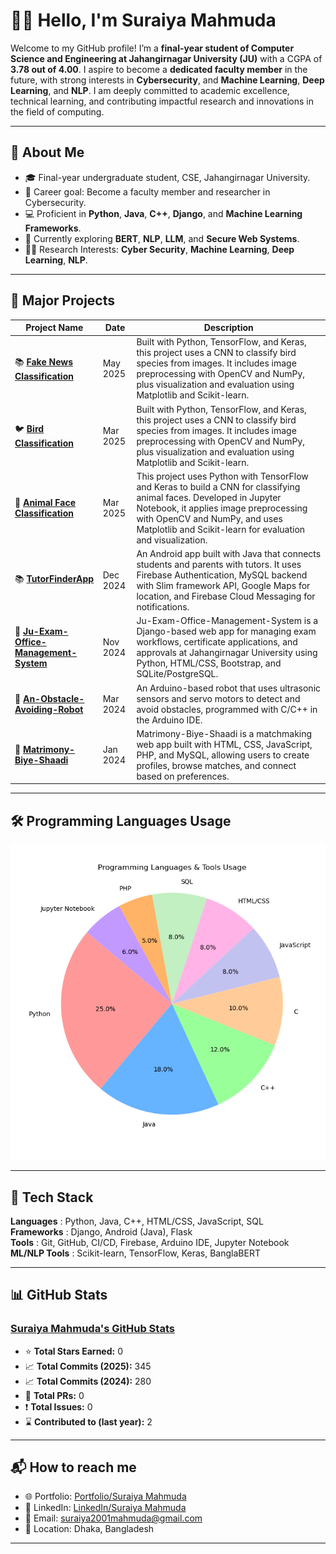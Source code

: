 # 👩‍🏫 Hello, I'm Suraiya Mahmuda

Welcome to my GitHub profile! I’m a **final-year student of Computer Science and Engineering at Jahangirnagar University (JU)** with a CGPA of **3.78 out of 4.00**. I aspire to become a **dedicated faculty member** in the future, with strong interests in **Cybersecurity**,  and **Machine Learning**,  **Deep Learning**, and **NLP**. I am deeply committed to academic excellence, technical learning, and contributing impactful research and innovations in the field of computing.

---

## 💼 About Me

- 🎓 Final-year undergraduate student, CSE, Jahangirnagar University.
- 🔐 Career goal: Become a faculty member and researcher in Cybersecurity.
- 💻 Proficient in **Python**, **Java**, **C++**, **Django**, and **Machine Learning Frameworks**.
- 🌱 Currently exploring **BERT**, **NLP**, **LLM**, and **Secure Web Systems**.
- 👩‍🏫 Research Interests: **Cyber Security**, **Machine Learning**, **Deep Learning**, **NLP**.

---

## 🚀 Major Projects

| Project Name   |     Date     | Description |
|--------------|--------------|-------------|
| 📚 **[Fake News Classification](https://github.com/SuraiyaMahmuda/Fake-News-Classification)**   |     May 2025     | Built with Python, TensorFlow, and Keras, this project uses a CNN to classify bird species from images. It includes image preprocessing with OpenCV and NumPy, plus visualization and evaluation using Matplotlib and Scikit-learn. |
| 🐦 **[Bird Classification](https://github.com/SuraiyaMahmuda/Bird-Classification)**   |     Mar 2025     | Built with Python, TensorFlow, and Keras, this project uses a CNN to classify bird species from images. It includes image preprocessing with OpenCV and NumPy, plus visualization and evaluation using Matplotlib and Scikit-learn. |
| 🐶 **[Animal Face Classification](https://github.com/SuraiyaMahmuda/Animal-Face-Classification)**   |     Mar 2025     | This project uses Python with TensorFlow and Keras to build a CNN for classifying animal faces. Developed in Jupyter Notebook, it applies image preprocessing with OpenCV and NumPy, and uses Matplotlib and Scikit-learn for evaluation and visualization. |
| 📚 **[TutorFinderApp](https://github.com/SuraiyaMahmuda/TutorFinderApp)**   |     Dec 2024     | An Android app built with Java that connects students and parents with tutors. It uses Firebase Authentication, MySQL backend with Slim framework API, Google Maps for location, and Firebase Cloud Messaging for notifications. |
| 🏫 **[Ju-Exam-Office-Management-System](https://github.com/SuraiyaMahmuda/Ju-Exam-Office-Management-System)**   |     Nov 2024     | Ju-Exam-Office-Management-System is a Django-based web app for managing exam workflows, certificate applications, and approvals at Jahangirnagar University using Python, HTML/CSS, Bootstrap, and SQLite/PostgreSQL. |
| 🤖 **[An-Obstacle-Avoiding-Robot](https://github.com/SuraiyaMahmuda/An-Obstacle-Avoiding-Robot)**   |     Mar 2024     | An Arduino-based robot that uses ultrasonic sensors and servo motors to detect and avoid obstacles, programmed with C/C++ in the Arduino IDE. |
| 💍 **[Matrimony-Biye-Shaadi](https://github.com/SuraiyaMahmuda/Matrimony-Biye-Shaadi)**   |     Jan 2024     | Matrimony-Biye-Shaadi is a matchmaking web app built with HTML, CSS, JavaScript, PHP, and MySQL, allowing users to create profiles, browse matches, and connect based on preferences. |

---

## 🛠️ Programming Languages Usage

![Programming Languages Usage](languages_pie_chart.png)

---

## 🧰 Tech Stack

**Languages**     : Python, Java, C++, HTML/CSS, JavaScript, SQL  
**Frameworks**    : Django, Android (Java), Flask  
**Tools**         : Git, GitHub, CI/CD, Firebase, Arduino IDE, Jupyter Notebook  
**ML/NLP Tools**  : Scikit-learn, TensorFlow, Keras, BanglaBERT  

---

## 📊 GitHub Stats

### [Suraiya Mahmuda's GitHub Stats](https://github.com/SuraiyaMahmuda)

- ⭐ **Total Stars Earned:** 0  
- 📈 **Total Commits (2025):** 345  
- 📈 **Total Commits (2024):** 280  
- 🔀 **Total PRs:** 0  
- ❗ **Total Issues:** 0  
- ⌛ **Contributed to (last year):** 2  

---

## 📬 How to reach me
 
- 🌐 Portfolio: [Portfolio/Suraiya Mahmuda](https://suraiyamahmuda.github.io/) 
- 💼 LinkedIn: [LinkedIn/Suraiya Mahmuda](https://www.linkedin.com/in/suraiya-mahmuda-861779326)  
- 📧 Email: [suraiya2001mahmuda@gmail.com](mailto:suraiya2001mahmuda@gmail.com) 
- 📍 Location: Dhaka, Bangladesh

---
